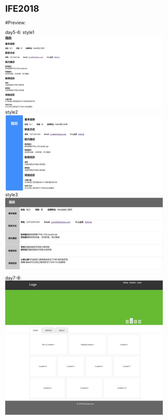 # IFE2018
#Preview:

day5-6:
style1
![image](https://github.com/ZHQStark/IFE2018/blob/master/img/style1.jpg)
style2
![image](https://github.com/ZHQStark/IFE2018/blob/master/img/style2.jpg)
style3
![image](https://github.com/ZHQStark/IFE2018/blob/master/img/style3.jpg)

day7-8:
![image](https://github.com/ZHQStark/IFE2018/blob/master/img/day7-8.png)
